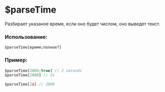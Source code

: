 # $parseTime
Разбирает указаное время, если оно будет числом, оно выведет текст.

### Использование:
```
$parseTime[время;полное?]
```
### Пример:
```js
$parseTime[2000;true] // 2 seconds
$parseTime[2000] // 2s

$parseTime[2s] // 2000
```
